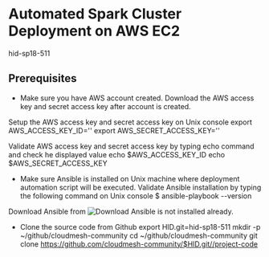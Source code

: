 # Automated Spark Cluster Deployment on AWS EC2

hid-sp18-511

## Prerequisites 

* Make sure you have AWS account created. Download the AWS access key and secret access key after account is created.

Setup the AWS access key and secret access key on Unix console
	export AWS_ACCESS_KEY_ID='<Access Key>'
	export AWS_SECRET_ACCESS_KEY='<Secret Access Key>'

Validate AWS access key and secret access key by typing echo command and check he displayed value
	echo $AWS_ACCESS_KEY_ID
	echo $AWS_SECRET_ACCESS_KEY

* Make sure Ansible is installed on Unix machine where deployment automation script will be executed. Validate Ansible installation by typing the following command on Unix console
	$ ansible-playbook --version
	
Download Ansible from ![Download Ansible](https://www.ansible.com/resources/get-started) is not installed already.

* Clone the source code from Github 
	export HID.git=hid-sp18-511 
	mkdir -p ~/github/cloudmesh-community
	cd ~/github/cloudmesh-community 
	git clone https://github.com/cloudmesh-community/$HID.git//project-code

